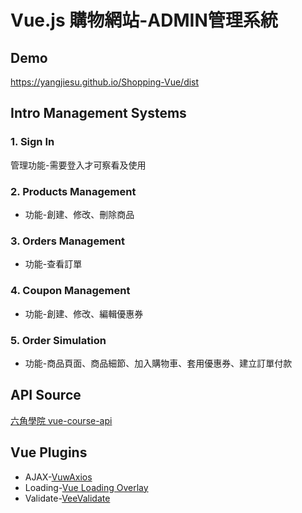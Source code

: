 # Vue.js 購物網站-ADMIN管理系統

## Demo
https://yangjiesu.github.io/Shopping-Vue/dist

## Intro Management Systems

### 1. Sign In

管理功能-需要登入才可察看及使用

### 2. Products Management

* 功能-創建、修改、刪除商品

### 3. Orders Management

* 功能-查看訂單

### 4. Coupon Management

* 功能-創建、修改、編輯優惠券

### 5. Order Simulation

* 功能-商品頁面、商品細節、加入購物車、套用優惠券、建立訂單付款

## API Source
[六角學院 vue-course-api](https://github.com/hexschool/vue-course-api-wiki/wiki)

##  Vue Plugins
* AJAX-[VuwAxios](https://www.npmjs.com/package/vue-axios)
* Loading-[Vue Loading Overlay](https://github.com/ankurk91/vue-loading-overlay)
* Validate-[VeeValidate](https://github.com/baianat/vee-validate)
